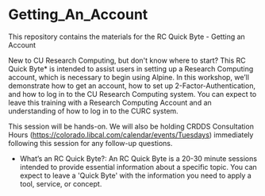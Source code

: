 # Getting_An_Account

This repository contains the materials for the RC Quick Byte - Getting an Account

New to CU Research Computing, but don't know where to start? This RC Quick Byte* is intended to assist users in setting up a Research Computing account, which is necessary to begin using Alpine. In this workshop, we’ll demonstrate how to get an account, how to set up 2-Factor-Authentication, and how to log in to the CU Research Computing system. You can expect to leave this training with a Research Computing Account and an understanding of how to log in to the CURC system.

This session will be hands-on. We will also be holding CRDDS Consultation Hours (https://colorado.libcal.com/calendar/events/Tuesdays) immediately following this session for any follow-up questions.

* What’s an RC Quick Byte?: An RC Quick Byte is a 20-30 minute sessions intended to provide essential information about a specific topic. You can expect to leave a 'Quick Byte' with the information you need to apply a tool, service, or concept.

